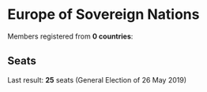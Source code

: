 # Europe of Sovereign Nations

Members registered from **0 countries**:

> 

## Seats

Last result: **25** seats (General Election of 26 May 2019)

